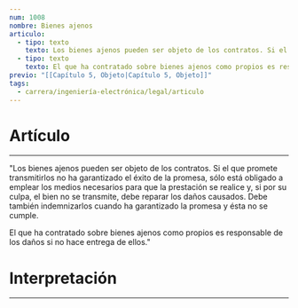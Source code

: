 ```yaml
---
num: 1008
nombre: Bienes ajenos
articulo:
  - tipo: texto
    texto: Los bienes ajenos pueden ser objeto de los contratos. Si el que promete transmitirlos no ha garantizado el éxito de la promesa, sólo está obligado a emplear los medios necesarios para que la prestación se realice y, si por su culpa, el bien no se transmite, debe reparar los daños causados. Debe también indemnizarlos cuando ha garantizado la promesa y ésta no se cumple.
  - tipo: texto
    texto: El que ha contratado sobre bienes ajenos como propios es responsable de los daños si no hace entrega de ellos.
previo: "[[Capítulo 5, Objeto|Capítulo 5, Objeto]]"
tags:
  - carrera/ingeniería-electrónica/legal/articulo
---
```

# Artículo
---
"Los bienes ajenos pueden ser objeto de los contratos. Si el que promete transmitirlos no ha garantizado el éxito de la promesa, sólo está obligado a emplear los medios necesarios para que la prestación se realice y, si por su culpa, el bien no se transmite, debe reparar los daños causados. Debe también indemnizarlos cuando ha garantizado la promesa y ésta no se cumple.

El que ha contratado sobre bienes ajenos como propios es responsable de los daños si no hace entrega de ellos."

# Interpretación
---
